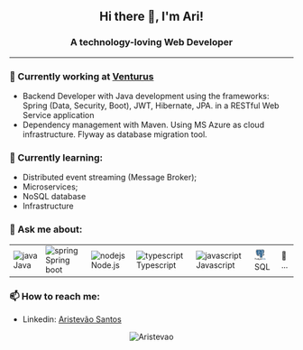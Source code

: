 <h2 align="center">Hi there 👋, I'm Ari!</h2>
<h3 align="center">A technology-loving Web Developer</h3>

<hr>

### 🔭 Currently working at [Venturus](https://www.venturus.org.br/)

- Backend Developer with Java development using the frameworks: Spring (Data, Security, Boot), JWT, Hibernate, JPA. in a RESTful Web Service application
- Dependency management with Maven. Using MS Azure as cloud infrastructure. Flyway as database migration tool.

### 🌱 Currently learning:

- Distributed event streaming (Message Broker);
- Microservices;
- NoSQL database
- Infrastructure

### 💬 Ask me about:

<table border="0">
 <tr>
  <td><img src="https://cdn.jsdelivr.net/gh/devicons/devicon/icons/java/java-original.svg" alt="java" width="20" height="20"/> Java </td>
  <td><img src="https://cdn.jsdelivr.net/gh/devicons/devicon/icons/spring/spring-original.svg" alt="spring" width="20" height="20"/> Spring boot</td>
  <td><img src="https://cdn.jsdelivr.net/gh/devicons/devicon/icons/nodejs/nodejs-original.svg" alt="nodejs" width="20" height="20"/> Node.js</td>
  <td><img src="https://cdn.jsdelivr.net/gh/devicons/devicon/icons/typescript/typescript-original.svg" alt="typescript" width="20" height="20"/> Typescript</td>
  <td><img src="https://cdn.jsdelivr.net/gh/devicons/devicon/icons/javascript/javascript-original.svg" alt="javascript" width="20" height="20"/> Javascript</td>
  <td><img src="https://raw.githubusercontent.com/devicons/devicon/master/icons/postgresql/postgresql-original-wordmark.svg" alt="postgresql" width="20" height="20"/> SQL</td>
   <td>💬 ... </td>
 </tr>
</table>


### 📫 How to reach me:

- Linkedin: [Aristevão Santos](https://www.linkedin.com/in/aristevaosantos/)

<p align="center">
<img src="https://github-readme-stats.vercel.app/api?username=Aristevao&show_icons=true" alt="Aristevao"/> 
</p>


